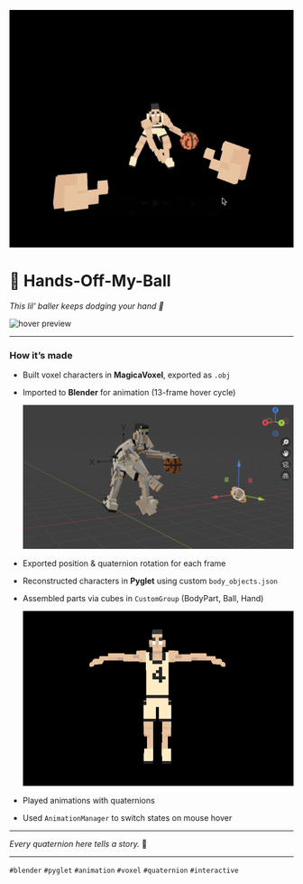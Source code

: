 ![cover image](media/cover.png)

# 🏀 Hands-Off-My-Ball

_This lil' baller keeps dodging your hand 👋_

![hover preview](media/result.gif)

---

### How it’s made

- Built voxel characters in **MagicaVoxel**, exported as `.obj`
- Imported to **Blender** for animation (13-frame hover cycle)

  ![image](media/blender.png)

- Exported position & quaternion rotation for each frame
- Reconstructed characters in **Pyglet** using custom `body_objects.json`
- Assembled parts via cubes in `CustomGroup` (BodyPart, Ball, Hand)

  ![image](media/T_pose.png)

- Played animations with quaternions
- Used `AnimationManager` to switch states on mouse hover

---

_Every quaternion here tells a story._ 🥹

---

`#blender` `#pyglet` `#animation` `#voxel` `#quaternion` `#interactive`
